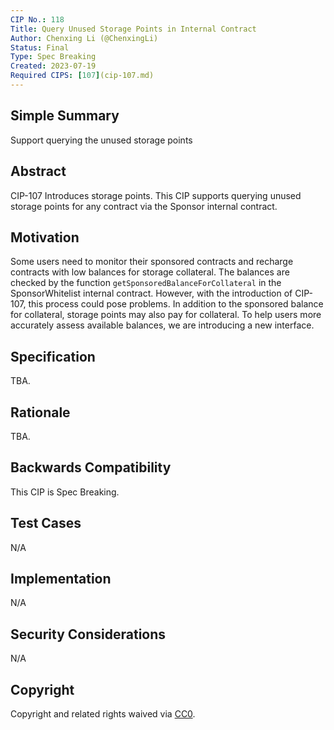 ```yaml
---
CIP No.: 118
Title: Query Unused Storage Points in Internal Contract
Author: Chenxing Li (@ChenxingLi)
Status: Final
Type: Spec Breaking
Created: 2023-07-19
Required CIPS: [107](cip-107.md)
---
```


## Simple Summary
Support querying the unused storage points

## Abstract
CIP-107 Introduces storage points. This CIP supports querying unused storage points for any contract via the Sponsor internal contract. 

## Motivation

Some users need to monitor their sponsored contracts and recharge contracts with low balances for storage collateral. The balances are checked by the function `getSponsoredBalanceForCollateral` in the SponsorWhitelist internal contract. However, with the introduction of CIP-107, this process could pose problems. In addition to the sponsored balance for collateral, storage points may also pay for collateral. To help users more accurately assess available balances, we are introducing a new interface.

## Specification
TBA.

## Rationale
TBA.

## Backwards Compatibility
This CIP is Spec Breaking.

## Test Cases
<!--Test cases for an implementation are mandatory for CIPs that are affecting consensus changes. Other CIPs can choose to include links to test cases if applicable.-->
N/A

## Implementation
<!--The implementations must be completed before any CIP is given status "Final", but it need not be completed before the CIP is accepted. While there is merit to the approach of reaching consensus on the specification and rationale before writing code, the principle of "rough consensus and running code" is still useful when it comes to resolving many discussions of API details.-->
N/A

## Security Considerations
<!--All CIPs must contain a section that discusses the security implications/considerations relevant to the proposed change. Include information that might be important for security discussions, surfaces risks and can be used throughout the life cycle of the proposal. E.g. include security-relevant design decisions, concerns, important discussions, implementation-specific guidance and pitfalls, an outline of threats and risks and how they are being addressed. CIP submissions missing the "Security Considerations" section will be rejected. a CIP cannot proceed to status "Final" without a Security Considerations discussion deemed sufficient by the reviewers.-->
N/A

## Copyright
Copyright and related rights waived via [CC0](https://creativecommons.org/publicdomain/zero/1.0/).
